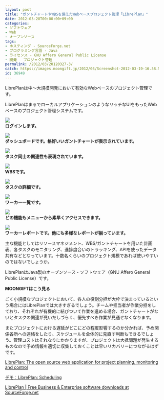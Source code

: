 ```yaml
---
layout: post
title: "ガントチャートやWBSを備えたWebベースプロジェクト管理「LibrePlan」"
date: 2012-03-28T00:00:00+09:00
categories:
- ソフトウェア
- Web
- オープンソース
tags: 
- ホスティング - SourceForge.net
- プログラミング言語 - Java
- ライセンス - GNU Affero General Public License
- 開発 - プロジェクト管理
permalink: /2012/03/20120327-3/
catch: https://images.moongift.jp/2012/03/Screenshot-2012-03-19-16.58.50_thumb.png
id: 36949
---
```

LibrePlanは中〜大規模開発において有効なWebベースのプロジェクト管理です。

  

LibrePlanはまるでローカルアプリケーションのようなリッチなUIをもったWebベースのプロジェクト管理システムです。

  

[![](https://images.moongift.jp/2012/03/Screenshot-2012-03-19-16.58.02_thumb.png)](https://images.moongift.jp/2012/03/Screenshot-2012-03-19-16.58.02.png)  
**ログインします。**

  

[![](https://images.moongift.jp/2012/03/Screenshot-2012-03-19-16.58.19_thumb.png)](https://images.moongift.jp/2012/03/Screenshot-2012-03-19-16.58.19.png)  
**ダッシュボードです。格好いいガントチャートが表示されています。**

  

[![](https://images.moongift.jp/2012/03/Screenshot-2012-03-19-16.58.30_thumb.png)](https://images.moongift.jp/2012/03/Screenshot-2012-03-19-16.58.30.png)  
**タスク同士の関連性も表現されています。**

  

[![](https://images.moongift.jp/2012/03/Screenshot-2012-03-19-16.58.44_thumb.png)](https://images.moongift.jp/2012/03/Screenshot-2012-03-19-16.58.44.png)  
**WBSです。**

  

[![](https://images.moongift.jp/2012/03/Screenshot-2012-03-19-16.58.50_thumb.png)](https://images.moongift.jp/2012/03/Screenshot-2012-03-19-16.58.50.png)  
**タスクの詳細です。**

  

[![](https://images.moongift.jp/2012/03/Screenshot-2012-03-19-16.59.18_thumb.png)](https://images.moongift.jp/2012/03/Screenshot-2012-03-19-16.59.18.png)  
**ワーカー一覧です。**

  

[![](https://images.moongift.jp/2012/03/Screenshot-2012-03-19-16.59.24_thumb.png)](https://images.moongift.jp/2012/03/Screenshot-2012-03-19-16.59.24.png)  
**どの機能もメニューから素早くアクセスできます。**

  

[![](https://images.moongift.jp/2012/03/Screenshot-2012-03-19-16.59.42_thumb.png)](https://images.moongift.jp/2012/03/Screenshot-2012-03-19-16.59.42.png)  
**ワーカーレポートです。他にも多様なレポートが揃っています。**

  

主な機能としてはリソースマネジメント、WBS/ガントチャートを用いた計画表、各タスクのモニタリング、進捗度合いのトラッキング、APIを使ったデータ共有などとなっています。十数名くらいのプロジェクト規模であれば使いやすいのではないでしょうか。

  

LibrePlanはJava製のオープンソース・ソフトウェア（GNU Affero General Public License）です。

  
  
  

**MOONGIFTはこう見る**

  

ごく小規模なプロジェクトにおいて、各人の役割分担が大枠で決まっているという場合にはLibrePlanでは大きすぎるでしょう。チームや担当者が作業分担をしており、それぞれが有機的に結びついて作業を進める場合、ガントチャートがないとタスクの関連が見いだしづらく、優先すべき作業が見通せなくなります。

  

またプロジェクトにおける遅延がどこにどの程度影響するのか分かれば、予め関係各所への連絡をしたり、スケジュールを全体的に見直す判断もできるでしょう。管理コストはそれなりにかかりますが、プロジェクトは大抵問題が発生するものなので予め情報を適切に収集しておくことは早いリカバリーにつながるはずです。

  

[LibrePlan: The open source web application for project planning, monitoring and control](http://www.libreplan.com/)

  

[デモ：LibrePlan: Scheduling](http://demo.libreplan.org/)

  

[LibrePlan | Free Business & Enterprise software downloads at SourceForge.net](http://sourceforge.net/projects/libreplan/)

